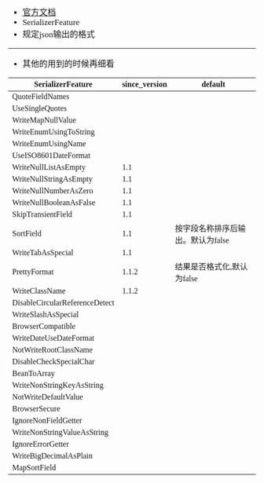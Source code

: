 <span  style="font-family: Simsun,serif; font-size: 17px; ">

- [官方文档](https://github.com/alibaba/fastjson/wiki/1_2_60_incompatible)
- SerializerFeature
- 规定json输出的格式

---

- 其他的用到的时候再细看

| SerializerFeature              | since_version | default             |
|--------------------------------|---------------|---------------------|
| QuoteFieldNames                |               |                     |
| UseSingleQuotes                |               |                     |
| WriteMapNullValue              |               |                     |
| WriteEnumUsingToString         |               |                     |
| WriteEnumUsingName             |               |                     |
| UseISO8601DateFormat           |               |                     |
| WriteNullListAsEmpty           | 1.1           |                     |
| WriteNullStringAsEmpty         | 1.1           |                     |
| WriteNullNumberAsZero          | 1.1           |                     |
| WriteNullBooleanAsFalse        | 1.1           |                     |
| SkipTransientField             | 1.1           |                     |
| SortField                      | 1.1           | 按字段名称排序后输出。默认为false |
| WriteTabAsSpecial              | 1.1           |                     |
| PrettyFormat                   | 1.1.2         | 结果是否格式化,默认为false    |
| WriteClassName                 | 1.1.2         |                     |
| DisableCircularReferenceDetect |               |                     |
| WriteSlashAsSpecial            |               |                     |
| BrowserCompatible              |               |                     |
| WriteDateUseDateFormat         |               |                     |
| NotWriteRootClassName          |               |                     |
| DisableCheckSpecialChar        |               |                     |
| BeanToArray                    |               |                     |
| WriteNonStringKeyAsString      |               |                     |
| NotWriteDefaultValue           |               |                     |
| BrowserSecure                  |               |                     |
| IgnoreNonFieldGetter           |               |                     |
| WriteNonStringValueAsString    |               |                     |
| IgnoreErrorGetter              |               |                     |
| WriteBigDecimalAsPlain         |               |                     |
| MapSortField                   |               |                     |

</span>